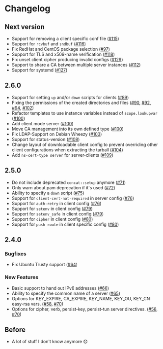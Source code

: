 # Changelog

## Next version

* Support for removing a client specific conf file ([#115](https://github.com/luxflux/puppet-openvpn/pull/115))
* Support for `rcvbuf` and `sndbuf` ([#116](https://github.com/luxflux/puppet-openvpn/pull/116))
* Fix RedHat and CentOS package selection ([#97](https://github.com/luxflux/puppet-openvpn/pull/97))
* Support for TLS and x509-name verification ([#118](https://github.com/luxflux/puppet-openvpn/pull/118))
* Fix unset client cipher producing invalid configs ([#129](https://github.com/luxflux/puppet-openvpn/pull/129))
* Support to share a CA between multiple server instances ([#112](https://github.com/luxflux/puppet-openvpn/pull/112))
* Support for systemd ([#127](https://github.com/luxflux/puppet-openvpn/pull/127))

## 2.6.0

* Support for setting `up` and/or `down` scripts for clients  ([#89](https://github.com/luxflux/puppet-openvpn/pull/89))
* Fixing the permissions of the created directories and files ([#90](https://github.com/luxflux/puppet-openvpn/pull/90), [#92](https://github.com/luxflux/puppet-openvpn/pull/92), [#94](https://github.com/luxflux/puppet-openvpn/pull/94), [#102](https://github.com/luxflux/puppet-openvpn/pull/102))
* Refactor templates to use instance variables instead of `scope.lookupvar` ([#100](https://github.com/luxflux/puppet-openvpn/pull/100))
* Add client mode server ([#100](https://github.com/luxflux/puppet-openvpn/pull/100))
* Move CA management into its own defined type ([#100](https://github.com/luxflux/puppet-openvpn/pull/100))
* Fix LDAP-Support on Debian Wheezy ([#103](https://github.com/luxflux/puppet-openvpn/pull/103))
* Support for status-version ([#108](https://github.com/luxflux/puppet-openvpn/pull/108))
* Change layout of downloadable client config to prevent overriding other client configurations when extracting the tarball ([#104](https://github.com/luxflux/puppet-openvpn/pull/104))
* Add `ns-cert-type server` for server-clients ([#109](https://github.com/luxflux/puppet-openvpn/pull/109))

## 2.5.0

* Do not include deprecated `concat::setup` anymore ([#71](https://github.com/luxflux/puppet-openvpn/pull/71))
* Only warn about pam deprecation if it's used ([#72](https://github.com/luxflux/puppet-openvpn/pull/72))
* Ability to specify a `down` script ([#75](https://github.com/luxflux/puppet-openvpn/pull/75))
* Support for `client-cert-not-required` in server config ([#76](https://github.com/luxflux/puppet-openvpn/pull/76))
* Support for `auth-retry` in client config ([#76](https://github.com/luxflux/puppet-openvpn/pull/76))
* Support for `setenv` in client config ([#79](https://github.com/luxflux/puppet-openvpn/pull/79))
* Support for `setenv_safe` in client config ([#79](https://github.com/luxflux/puppet-openvpn/pull/79))
* Support for `cipher` in client config ([#80](https://github.com/luxflux/puppet-openvpn/pull/80))
* Support for `push route` in client specific config ([#80](https://github.com/luxflux/puppet-openvpn/pull/80))

## 2.4.0

### Bugfixes
* Fix Ubuntu Trusty support ([#64](https://github.com/luxflux/puppet-openvpn/pull/64))

### New Features
* Basic support to hand out IPv6 addresses ([#66](https://github.com/luxflux/puppet-openvpn/pull/66))
* Ability to specify the common name of a server ([#65](https://github.com/luxflux/puppet-openvpn/pull/65))
* Options for KEY_EXPIRE, CA_EXPIRE, KEY_NAME, KEY_OU, KEY_CN easy-rsa vars. ([#58](https://github.com/luxflux/puppet-openvpn/pull/58), [#70](https://github.com/luxflux/puppet-openvpn/pull/70))
* Options for cipher, verb, persist-key, persist-tun server directives. ([#58](https://github.com/luxflux/puppet-openvpn/pull/58), [#70](https://github.com/luxflux/puppet-openvpn/pull/70))


## Before

* A lot of stuff I don't know anymore :disappointed:
